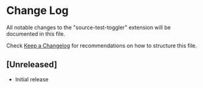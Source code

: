 # Change Log

All notable changes to the "source-test-toggler" extension will be documented in this file.

Check [Keep a Changelog](http://keepachangelog.com/) for recommendations on how to structure this file.

## [Unreleased]

- Initial release